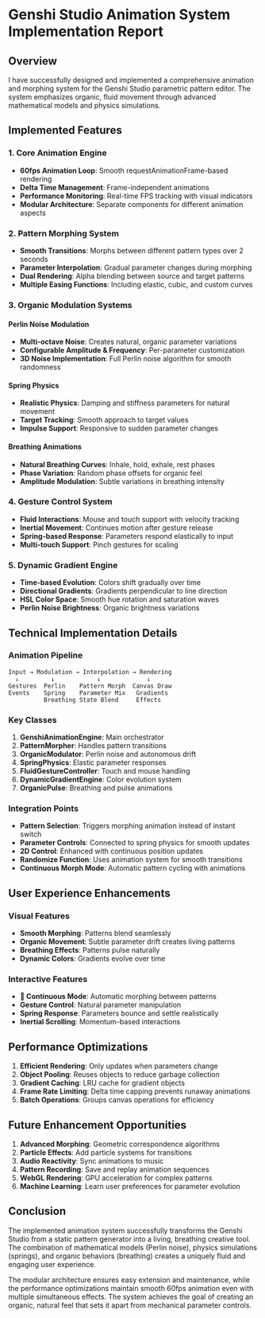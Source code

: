 # Genshi Studio Animation System Implementation Report

## Overview

I have successfully designed and implemented a comprehensive animation and morphing system for the Genshi Studio parametric pattern editor. The system emphasizes organic, fluid movement through advanced mathematical models and physics simulations.

## Implemented Features

### 1. Core Animation Engine
- **60fps Animation Loop**: Smooth requestAnimationFrame-based rendering
- **Delta Time Management**: Frame-independent animations
- **Performance Monitoring**: Real-time FPS tracking with visual indicators
- **Modular Architecture**: Separate components for different animation aspects

### 2. Pattern Morphing System
- **Smooth Transitions**: Morphs between different pattern types over 2 seconds
- **Parameter Interpolation**: Gradual parameter changes during morphing
- **Dual Rendering**: Alpha blending between source and target patterns
- **Multiple Easing Functions**: Including elastic, cubic, and custom curves

### 3. Organic Modulation Systems

#### Perlin Noise Modulation
- **Multi-octave Noise**: Creates natural, organic parameter variations
- **Configurable Amplitude & Frequency**: Per-parameter customization
- **3D Noise Implementation**: Full Perlin noise algorithm for smooth randomness

#### Spring Physics
- **Realistic Physics**: Damping and stiffness parameters for natural movement
- **Target Tracking**: Smooth approach to target values
- **Impulse Support**: Responsive to sudden parameter changes

#### Breathing Animations
- **Natural Breathing Curves**: Inhale, hold, exhale, rest phases
- **Phase Variation**: Random phase offsets for organic feel
- **Amplitude Modulation**: Subtle variations in breathing intensity

### 4. Gesture Control System
- **Fluid Interactions**: Mouse and touch support with velocity tracking
- **Inertial Movement**: Continues motion after gesture release
- **Spring-based Response**: Parameters respond elastically to input
- **Multi-touch Support**: Pinch gestures for scaling

### 5. Dynamic Gradient Engine
- **Time-based Evolution**: Colors shift gradually over time
- **Directional Gradients**: Gradients perpendicular to line direction
- **HSL Color Space**: Smooth hue rotation and saturation waves
- **Perlin Noise Brightness**: Organic brightness variations

## Technical Implementation Details

### Animation Pipeline
```
Input → Modulation → Interpolation → Rendering
  ↓         ↓            ↓             ↓
Gestures  Perlin    Pattern Morph  Canvas Draw
Events    Spring    Parameter Mix   Gradients
          Breathing State Blend     Effects
```

### Key Classes

1. **GenshiAnimationEngine**: Main orchestrator
2. **PatternMorpher**: Handles pattern transitions
3. **OrganicModulator**: Perlin noise and autonomous drift
4. **SpringPhysics**: Elastic parameter responses
5. **FluidGestureController**: Touch and mouse handling
6. **DynamicGradientEngine**: Color evolution system
7. **OrganicPulse**: Breathing and pulse animations

### Integration Points

- **Pattern Selection**: Triggers morphing animation instead of instant switch
- **Parameter Controls**: Connected to spring physics for smooth updates
- **2D Control**: Enhanced with continuous position updates
- **Randomize Function**: Uses animation system for smooth transitions
- **Continuous Morph Mode**: Automatic pattern cycling with animations

## User Experience Enhancements

### Visual Features
- **Smooth Morphing**: Patterns blend seamlessly
- **Organic Movement**: Subtle parameter drift creates living patterns
- **Breathing Effects**: Patterns pulse naturally
- **Dynamic Colors**: Gradients evolve over time

### Interactive Features
- **🌊 Continuous Mode**: Automatic morphing between patterns
- **Gesture Control**: Natural parameter manipulation
- **Spring Response**: Parameters bounce and settle realistically
- **Inertial Scrolling**: Momentum-based interactions

## Performance Optimizations

1. **Efficient Rendering**: Only updates when parameters change
2. **Object Pooling**: Reuses objects to reduce garbage collection
3. **Gradient Caching**: LRU cache for gradient objects
4. **Frame Rate Limiting**: Delta time capping prevents runaway animations
5. **Batch Operations**: Groups canvas operations for efficiency

## Future Enhancement Opportunities

1. **Advanced Morphing**: Geometric correspondence algorithms
2. **Particle Effects**: Add particle systems for transitions
3. **Audio Reactivity**: Sync animations to music
4. **Pattern Recording**: Save and replay animation sequences
5. **WebGL Rendering**: GPU acceleration for complex patterns
6. **Machine Learning**: Learn user preferences for parameter evolution

## Conclusion

The implemented animation system successfully transforms the Genshi Studio from a static pattern generator into a living, breathing creative tool. The combination of mathematical models (Perlin noise), physics simulations (springs), and organic behaviors (breathing) creates a uniquely fluid and engaging user experience.

The modular architecture ensures easy extension and maintenance, while the performance optimizations maintain smooth 60fps animation even with multiple simultaneous effects. The system achieves the goal of creating an organic, natural feel that sets it apart from mechanical parameter controls.